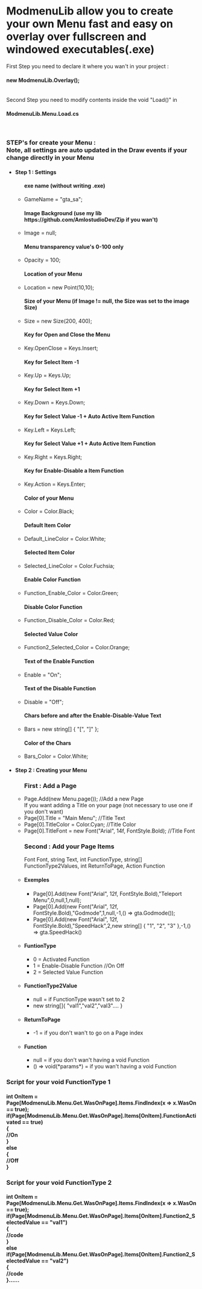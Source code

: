 <html>
<head>
<h1>ModmenuLib allow you to create your own Menu fast and easy on overlay over
fullscreen and windowed executables(.exe)</h1>
  
First Step you need to declare it where you wan't in your project : <h4>new ModmenuLib.Overlay();</h4> <br/>
Second Step you need to modify contents inside the void "Load()" in <h4>ModmenuLib.Menu.Load.cs</h4> <br/>

<h3>STEP's for create your Menu : <br/>
Note, all settings are auto updated in the Draw events if your change directly in your Menu</h3>
<ul>
  <li><h4>Step 1 : Settings</h4></li>
  <ul>
  <h4>exe name (without writing .exe)</h4>
  <li>GameName = "gta_sa"; </li>
  <h4>Image Background (use my lib https://github.com/AmlostudioDev/Zip if you wan't)</h4>
  <li>Image = null;</li>
  <h4>Menu transparency value's 0-100 only</h4>
  <li>Opacity = 100;</li>
  <h4>Location of your Menu</h4>
  <li>Location = new Point(10,10); </li>
  <h4>Size of your Menu (if Image != null, the Size was set to the image Size)</h4>
  <li>Size = new Size(200, 400); </li>
  <h4>Key for Open and Close the Menu</h4>
  <li>Key.OpenClose = Keys.Insert; </li>
  <h4>Key for Select Item -1</h4>
  <li>Key.Up = Keys.Up; </li>
  <h4>Key for Select Item +1</h4>
  <li>Key.Down = Keys.Down; </li>
  <h4>Key for Select Value -1 + Auto Active Item Function</h4>
  <li>Key.Left = Keys.Left; </li>
  <h4>Key for Select Value +1 + Auto Active Item Function</h4>
  <li>Key.Right = Keys.Right; </li>
  <h4>Key for Enable-Disable a Item Function</h4>
  <li>Key.Action = Keys.Enter; </li>
  <h4>Color of your Menu</h4>
  <li>Color = Color.Black; </li>
  <h4>Default Item Color</h4>
  <li>Default_LineColor = Color.White; </li>
  <h4>Selected Item Color</h4>
  <li>Selected_LineColor = Color.Fuchsia; </li>
  <h4>Enable Color Function</h4>
  <li>Function_Enable_Color = Color.Green; </li> 
  <h4>Disable Color Function</h4>
  <li>Function_Disable_Color = Color.Red;</li> 
  <h4>Selected Value Color</h4>
  <li>Function2_Selected_Color = Color.Orange; </li> 
  <h4>Text of the Enable Function</h4>
  <li>Enable = "On"; </li> 
  <h4>Text of the Disable Function</h4>
  <li>Disable = "Off"; </li> 
  <h4>Chars before and after the Enable-Disable-Value Text</h4>
  <li>Bars = new string[] { "[", "]" }; </li> 
  <h4>Color of the Chars</h4>
  <li>Bars_Color = Color.White; </li>
  </ul>
  <li><h4>Step 2 : Creating your Menu</h4></li>
  <ul>
    <h3>First : Add a Page</h3>
    <li>Page.Add(new Menu.page()); //Add a new Page</li>
    If you want adding a Title on your page (not necessary to use one if you don't want)
    <li>Page[0].Title = "Main Menu"; //Title Text</li>
    <li>Page[0].TitleColor = Color.Cyan; //Title Color</li>
    <li>Page[0].TitleFont = new Font("Arial", 14f, FontStyle.Bold); //Title Font</li>       
    <h3>Second : Add your Page Items</br></h3>
    Font Font, string Text, int FunctionType, string[] FunctionType2Values, int ReturnToPage, Action Function
    <li><h4>Exemples<h4></li>
    <ul>
      <li>Page[0].Add(new Font("Arial", 12f, FontStyle.Bold),"Teleport Menu",0,null,1,null);</li>
      <li>Page[0].Add(new Font("Arial", 12f, FontStyle.Bold),"Godmode",1,null,-1,() => gta.Godmode());</li>
      <li>Page[0].Add(new Font("Arial", 12f, FontStyle.Bold),"SpeedHack",2,new string[] { "1", "2", "3" },-1,() => gta.SpeedHack()</li>
    </ul>
    <li><h4>FuntionType</h4></li>
    <ul>
      <li>0 = Activated Function</li>
      <li>1 = Enable-Disable Function //On Off</li>
      <li>2 = Selected Value Function</li>
    </ul>
    <li><h4>FunctionType2Value</h4></li>
    <ul>
      <li>null = if FunctionType wasn't set to 2</li>
      <li>new string[]{ "val1","val2","val3".... }</li>
    </ul>
    <li><h4>ReturnToPage</h4></li>
    <ul>
      <li>-1 = if you don't wan't to go on a Page index</li>
    </ul>
    <li><h4>Function</h4></li>
    <ul>
      <li>null = if you don't wan't having a void Function</li>
      <li>() => void(*params*) = if you wan't having a void Function</li>
    </ul>
  </ul>
</ul>

<h3>Script for your void FunctionType 1</h3>
<h4>
  int OnItem = Page[ModmenuLib.Menu.Get.WasOnPage].Items.FindIndex(x => x.WasOn == true);</br>
  if(Page[ModmenuLib.Menu.Get.WasOnPage].Items[OnItem].FunctionActivated == true)</br>
  {</br>
    //On</br>
  }</br>
  else</br>
  {</br>
    //Off</br>
  }</br>
</h4>  
<h3>Script for your void FunctionType 2</h3>
<h4>
int OnItem = Page[ModmenuLib.Menu.Get.WasOnPage].Items.FindIndex(x => x.WasOn == true);</br>
if(Page[ModmenuLib.Menu.Get.WasOnPage].Items[OnItem].Function2_SelectedValue == "val1")</br>
{</br>
  //code</br>
}</br>
else if(Page[ModmenuLib.Menu.Get.WasOnPage].Items[OnItem].Function2_SelectedValue == "val2")</br>
{</br>
  //code</br>
}......
</h4>
</head>
</html>
